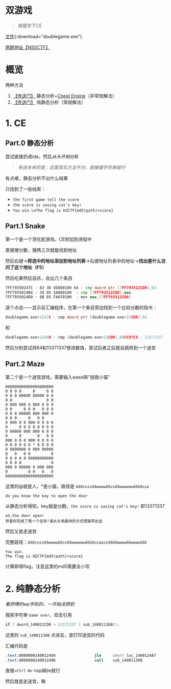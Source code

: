 # 双游戏

> 顺便学下CE

[文件](./assets/bin/doublegame.exe){:download="doublegame.exe"}

[原题地址【NSSCTF】](https://www.nssctf.cn/problem/3692)

# 概览

两种方法

1. [【传送门】](#1-ce) 静态分析+[Cheat Engine](https://www.cheatengine.org/downloads.php)（非常规解法）
2. [【传送门】](#2) 纯静态分析（常规解法）

# 1. CE

## Part.0 静态分析

尝试直接扔进ida，然后*从头开始*分析

> *来自未来的我：这里其实方法不对，直接搜字符串就行*

有点难，静态分析不出什么结果

只找到了一些线索：

- `the first game tell the score`
- `the score is saving cat's key!`
- `You win.\nThe flag is HZCTF{md5(path)+score}`

## Part.1 Snake

第一个是一个贪吃蛇游戏，CE附加到进程中

直接搜分数，搜两三次就能找到地址

然后右键->**将选中的地址添加到地址列表**->右键地址列表中的地址->**找出是什么访问了这个地址（F5）**

然后吃果然后自杀，会出几个条目

```asm
7FF79350247C - 83 3D 4D080100 64 - cmp dword ptr [7FF793512CD0],64
7FF7935024B4 - 39 05 16080100  - cmp [7FF793512CD0],eax
7FF7935024D0 - 8B 05 FA070100  - mov eax,[7FF793512CD0]
```

逐个点击——显示反汇编程序，在第一个条目旁边找到一个比较分数的指令：

```asm
doublegame.exe+1247C - cmp dword ptr [doublegame.exe+22CD0],64
```

和

```asm
doublegame.exe+1248A - cmp [doublegame.exe+22CD0],00CC07C9 ; 13371337
```

然后分别尝试将64和13371337放进数值，尝试后者之后就会跳转到一个迷宫

## Part.2 Maze

第二个是一个迷宫游戏，需要输入wasd来“拯救小猫”

```log
000000000000000000000
0 0 0 0     0     0 0
0 0 0 00000 00000 0 0
0 0               0 0
0 000 000 0 000 0 0 0
0 0     0 0 0   0 0 0
0 0 0 00000 000 000 0
0 0 0     0   0 0
0 000 0 0 000 0 0 0 0
0     0 0 0 0 0 0 0 0
0 00000 000 000 0 0 0
0     0       0   0 0
000 0 0 0 000 0 0 0 0
0 0 0 0 0 0 * 0 0 0 0
0 0000000 0 000 00000
@   0   0 0         0
0 0 0 0 0 00000000000
0 0 0 0             0
000 0 00000 0 000 000
0         0 0   0   0
000000000000000000000
```

这里的@就是人，*是小猫，路径是 `dddssssddwwwwddssddwwwwwwddddssa`

```log
do you know the key to open the door
```

从静态分析得知，key就是分数，`the score is saving cat's key!` 即13371337

```log
oh,the door open!
恭喜你完成了第一个任务!请从头用最快的方式把猫带出去
```

然后又是走迷宫

完整路径：`dddssssddwwwwddssddwwwwwwddddssaassddddwwwwddwwwwddd`

```log
You win.
The flag is HZCTF{md5(path)+score}
```

计算即得flag，注意这里的md5需要全小写

# 2. 纯静态分析

*看师傅的wp学到的，一开始没想到*

搜索字符串 `Game over`，双击引用

```c
if ( dword_140022CD0 > 13371337 ) sub_14001136B();
```

这里的 `sub_14001136B` 点进去，是打印迷宫的代码

汇编代码是

```asm
.text:0000000140012494                 jle     short loc_1400124A7
.text:0000000140012496                 call    sub_14001136B
```

直接`<Ctrl-N>` nop掉jle就行

然后就是走迷宫，略